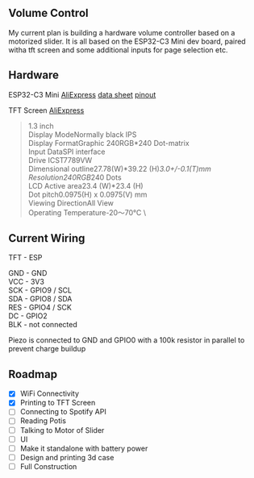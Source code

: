 ## Volume Control

My current plan is building a hardware volume controller based on a motorized slider. It is all based on the ESP32-C3 Mini dev board, paired witha tft screen and some additional inputs for page selection etc.

## Hardware

ESP32-C3 Mini [AliExpress](https://www.aliexpress.com/item/1005006334515931.html) [data sheet](https://ae01.alicdn.com/kf/S45a14239903a4132a32cc4ab52abfeadq.jpg) [pinout](https://europe1.discourse-cdn.com/arduino/optimized/4X/9/2/f/92f1e8e2fcc888726ff7838dad725dd94f43438d_2_690x301.jpeg)

TFT Screen [AliExpress](https://www.aliexpress.com/item/1005006368548507.html)
> 1.3 inch \
> Display ModeNormally black IPS \
> Display FormatGraphic 240RGB*240 Dot-matrix \
> Input DataSPI interface \
> Drive ICST7789VW \
> Dimensional outline27.78(W)*39.22 (H)*3.0+/-0.1(T)mm \
> Resolution240RGB*240 Dots \
> LCD Active area23.4 (W)*23.4 (H) \
> Dot pitch0.0975(H) x 0.0975(V) mm \
> Viewing DirectionAll View \
> Operating Temperature-20～70°C \

## Current Wiring

TFT - ESP

GND - GND \
VCC - 3V3 \
SCK - GPIO9 / SCL \
SDA - GPIO8 / SDA \
RES - GPIO4 / SCK \
DC  - GPIO2 \
BLK - not connected 

Piezo is connected to GND and GPIO0 with a 100k resistor in parallel to prevent charge buildup 


## Roadmap

- [x] WiFi Connectivity
- [x] Printing to TFT Screen
- [ ] Connecting to Spotify API
- [ ] Reading Potis
- [ ] Talking to Motor of Slider
- [ ] UI
- [ ] Make it standalone with battery power
- [ ] Design and printing 3d case
- [ ] Full Construction